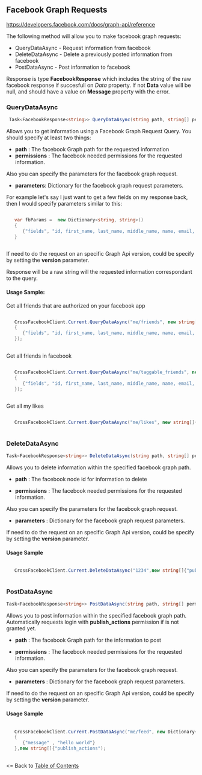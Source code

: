 ## Facebook Graph Requests

https://developers.facebook.com/docs/graph-api/reference

The following method will allow you to make facebook graph requests:

* QueryDataAsync - Request information from facebook
* DeleteDataAsync - Delete a previously posted information from facebook
* PostDataAsync - Post information to facebook

Response is type **FacebookResponse<string>** which includes the string of the raw facebook response if succesfull on *Data* property. If not **Data** value will be null, and should have a value on **Message** property with the error.


### QueryDataAsync

```cs
 Task<FacebookResponse<string>> QueryDataAsync(string path, string[] permissions, IDictionary<string, string> parameters = null, string version = null);
```

Allows you to get information using a Facebook Graph Request Query. You should specify at least two things:

* **path** : The facebook Graph path for the requested information
* **permissions** : The facebook needed permissions for the requested information.

Also you can specify the parameters for the facebook graph request.

* **parameters**: Dictionary for the facebook graph request parameters.

For example let's say I just want to get a few fields on my response back, then I would specify parameters similar to this:

```cs

   var fbParams =  new Dictionary<string, string>()
   {
      {"fields", "id, first_name, last_name, middle_name, name, email, picture"}
   }
  
```

If need to do the request on an specific Graph Api version, could be specify by setting the **version** parameter.

Response will be a raw string will the requested information correspondant to the query.

#### Usage Sample:


Get all friends that are authorized on your facebook app

```cs

   CrossFacebookClient.Current.QueryDataAsync("me/friends", new string[]{ "user_friends"}, new Dictionary<string, string>()
   {
      {"fields", "id, first_name, last_name, middle_name, name, email, picture"}
   });
  
```

Get all friends in facebook

```cs

   CrossFacebookClient.Current.QueryDataAsync("me/taggable_friends", new string[]{ "user_friends"}, new Dictionary<string, string>()
   {
      {"fields", "id, first_name, last_name, middle_name, name, email, picture"}
   });
  
```

Get all my likes

```cs

   CrossFacebookClient.Current.QueryDataAsync("me/likes", new string[]{ "user_likes"});
  
```

### DeleteDataAsync

```cs
Task<FacebookResponse<string>> DeleteDataAsync(string path, string[] permissions, IDictionary<string, string> parameters = null, string version = null);
```

Allows you to delete information within the specified facebook graph path.

* **path** : The facebook node id for information to delete

* **permissions** : The facebook needed permissions for the requested information.

Also you can specify the parameters for the facebook graph request.

* **parameters** : Dictionary for the facebook graph request parameters.

If need to do the request on an specific Graph Api version, could be specify by setting the **version** parameter.

#### Usage Sample

```cs

   CrossFacebookClient.Current.DeleteDataAsync("1234",new string[]{"publish_actions");
  
```

### PostDataAsync

```cs
Task<FacebookResponse<string>> PostDataAsync(string path, string[] permissions, IDictionary<string, string> parameters = null, string version = null);
```

Allows you to post information within the specified facebook graph path. Automatically requests login with **publish_actions** permission if is not granted yet.

* **path** : The facebook Graph path for the information to post

* **permissions** : The facebook needed permissions for the requested information.

Also you can specify the parameters for the facebook graph request.

* **parameters** : Dictionary for the facebook graph request parameters.

If need to do the request on an specific Graph Api version, could be specify by setting the **version** parameter.

#### Usage Sample

```cs

   CrossFacebookClient.Current.PostDataAsync("me/feed", new Dictionary<string, string>()
   {
      {"message" , "hello world"}
   },new string[]{"publish_actions");
  
```


<= Back to [Table of Contents](../README.md)
